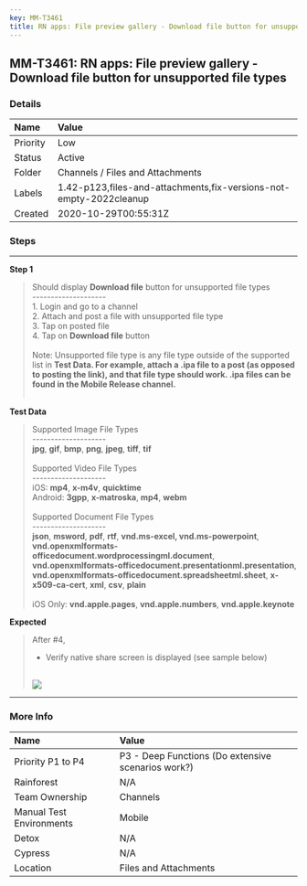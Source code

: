 ```yaml
---
key: MM-T3461
title: RN apps: File preview gallery - Download file button for unsupported file types
---
```


## MM-T3461: RN apps: File preview gallery - Download file button for unsupported file types

### Details

| Name     | Value                                                              |
| :------- | :----------------------------------------------------------------- |
| Priority | Low                                                                |
| Status   | Active                                                             |
| Folder   | Channels / Files and Attachments                                   |
| Labels   | 1.42-p123,files-and-attachments,fix-versions-not-empty-2022cleanup |
| Created  | 2020-10-29T00:55:31Z                                               |

### Steps

<hr/>

**Step 1**

> <article>Should display <strong>Download</strong><strong> file</strong> button for unsupported file types<br />--------------------<br />1. Login and go to a channel<br />2. Attach and post a file with unsupported file type<br />3. Tap on posted file<br />4. Tap on <strong>Download</strong><strong> file</strong> button<br /><br />Note: Unsupported file type is any file type outside of the supported list in <strong>Test Data. For example, attach a .ipa file to a post (as opposed to posting the link), and that file type should work. .ipa files can be found in the Mobile Release channel.</strong><br /><br /></article>

**Test Data**

> <article>Supported Image File Types<br />--------------------<br /><strong>jpg</strong>, <strong>gif</strong>, <strong>bmp</strong>, <strong>png</strong>, <strong>jpeg</strong>, <strong>tiff</strong>, <strong>tif</strong><br /><br />Supported Video File Types<br />--------------------<br />iOS: <strong>mp4</strong>, <strong>x-m4v</strong>, <strong>quicktime</strong><br />Android: <strong>3gpp</strong>, <strong>x-matroska</strong>, <strong>mp4</strong>, <strong>webm</strong><br /><br />Supported Document File Types<br />--------------------<br /><strong>json</strong>, <strong>msword</strong>, <strong>pdf</strong>, <strong>rtf</strong>, <strong>vnd.ms-excel, vnd.ms-powerpoint</strong>, <strong>vnd.openxmlformats-officedocument.wordprocessingml.document</strong>, <strong>vnd.openxmlformats-officedocument.presentationml.presentation</strong>, <strong>vnd.openxmlformats-officedocument.spreadsheetml.sheet</strong>, <strong>x-x509-ca-cert</strong>, <strong>xml</strong>, <strong>csv</strong>, <strong>plain</strong><br /><br />iOS Only: <strong>vnd.apple.pages</strong>, <strong>vnd.apple.numbers</strong>, <strong>vnd.apple.keynote</strong></article>

**Expected**

> <article>After #4,<ul><li>Verify native share screen is displayed (see sample below)</li></ul><br /><img src="https://smartbear-tm4j-prod-us-west-2-attachment-rich-text.s3.us-west-2.amazonaws.com/embedded-f3277290f945470c4add5d21ef3dc7ca7b74388fc7152bfb6b99ae58c66a95a8-1604078491878-IMG_0309.PNG" class="fr-fic fr-dii" /></article>

<hr/>

### More Info

| Name                     | Value                                              |
| :----------------------- | :------------------------------------------------- |
| Priority P1 to P4        | P3 - Deep Functions (Do extensive scenarios work?) |
| Rainforest               | N/A                                                |
| Team Ownership           | Channels                                           |
| Manual Test Environments | Mobile                                             |
| Detox                    | N/A                                                |
| Cypress                  | N/A                                                |
| Location                 | Files and Attachments                              |
